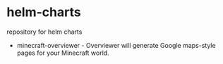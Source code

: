 # helm-charts
repository for helm charts

* minecraft-overviewer - Overviewer will generate Google maps-style pages for your Minecraft world. 
